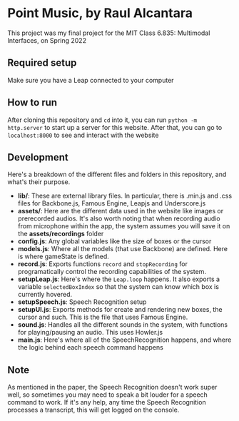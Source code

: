 # Point Music, by Raul Alcantara

This project was my final project for the MIT Class 6.835: Multimodal Interfaces, on Spring 2022

## Required setup

Make sure you have a Leap connected to your computer

## How to run

After cloning this repository and `cd` into it, you can run `python -m http.server` to start up a server for this website. After that, you can go to `localhost:8000` to see and interact with the website

## Development

Here's a breakdown of the different files and folders in this repository, and what's their purpose.

- **lib/**: These are external library files. In particular, there is .min.js and .css files for Backbone.js, Famous Engine, Leapjs and Underscore.js
- **assets/**: Here are the different data used in the website like images or prerecorded audios. It's also worth noting that when recording audio from microphone within the app, the system assumes you will save it on the **assets/recordings** folder
- **config.js**: Any global variables like the size of boxes or the cursor
- **models.js**: Where all the models (that use Backbone) are defined. Here is where gameState is defined.
- **record.js**: Exports functions `record` and `stopRecording` for programatically control the recording capabilities of the system.
- **setupLeap.js**: Here's where the `Leap.loop` happens. It also exports a variable `selectedBoxIndex` so that the system can know which box is currently hovered.
- **setupSpeech.js**: Speech Recognition setup
- **setupUI.js**: Exports methods for create and rendering new boxes, the cursor and such. This is the file that uses Famous Engine.
- **sound.js**: Handles all the different sounds in the system, with functions for playing/pausing an audio. This uses Howler.js
- **main.js**: Here's where all of the SpeechRecognition happens, and where the logic behind each speech command happens

## Note

As mentioned in the paper, the Speech Recognition doesn't work super well, so sometimes you may need to speak a bit louder for a speech command to work. If it's any help, any time the Speech Recognition processes a transcript, this will get logged on the console.
